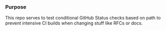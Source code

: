 ### Purpose
This repo serves to test conditional GitHub Status checks based on path to prevent intensive CI builds when changing stuff like RFCs or docs. 